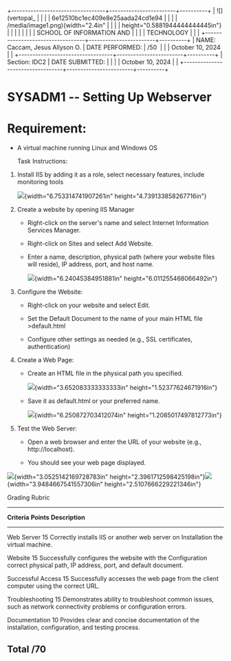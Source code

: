 +----------------------------------+------------------------+----------+
| ![](vertopal_                    |                        |          |
| 6e12510bc1ec409e8e25aada24cd1e94 |                        |          |
| /media/image1.png){width="2.4in" |                        |          |
| height="0.5881944444444445in"}   |                        |          |
|                                  |                        |          |
| SCHOOL OF INFORMATION AND        |                        |          |
| TECHNOLOGY                       |                        |          |
+----------------------------------+------------------------+----------+
| NAME: Caccam, Jesus Allyson O.   | DATE PERFORMED:        | /50      |
|                                  | October 10, 2024       |          |
+----------------------------------+------------------------+----------+
| Section: IDC2                    | DATE SUBMITTED:        |          |
|                                  | October 10, 2024       |          |
+----------------------------------+------------------------+----------+

# SYSADM1 -- Setting Up Webserver

# Requirement: 

-   A virtual machine running Linux and Windows OS

    Task Instructions:

1.  Install IIS by adding it as a role, select necessary features,
    include monitoring tools

    ![](vertopal_6e12510bc1ec409e8e25aada24cd1e94/media/image2.png){width="6.753314741907261in"
    height="4.739133858267716in"}

2.  Create a website by opening IIS Manager

    -   Right-click on the server's name and select Internet Information
        Services Manager.

    -   Right-click on Sites and select Add Website.

    -   Enter a name, description, physical path (where your website
        files will reside), IP address, port, and host name.

        ![](vertopal_6e12510bc1ec409e8e25aada24cd1e94/media/image3.png){width="6.24045384951881in"
        height="6.011255468066492in"}

3.  Configure the Website:

    -   Right-click on your website and select Edit.

    -   Set the Default Document to the name of your main HTML file
        \>default.html

    -   Configure other settings as needed (e.g., SSL certificates,
        authentication)

4.  Create a Web Page:

    -   Create an HTML file in the physical path you specified.

        ![](vertopal_6e12510bc1ec409e8e25aada24cd1e94/media/image4.png){width="3.652083333333333in"
        height="1.52377624671916in"}

    -   Save it as default.html or your preferred name.

        ![](vertopal_6e12510bc1ec409e8e25aada24cd1e94/media/image5.png){width="6.250872703412074in"
        height="1.2085017497812773in"}

5.  Test the Web Server:

    -   Open a web browser and enter the URL of your website (e.g.,
        http://localhost).

    -   You should see your web page displayed.

![](vertopal_6e12510bc1ec409e8e25aada24cd1e94/media/image6.png){width="3.0525142169728783in"
height="2.3961712598425198in"}![](vertopal_6e12510bc1ec409e8e25aada24cd1e94/media/image7.png){width="3.9484667541557306in"
height="2.5107666229221346in"}

Grading Rubric

  ------------------------------------------------------------------------------
  **Criteria**      **Points**   **Description**
  ----------------- ------------ -----------------------------------------------
  Web Server        15           Correctly installs IIS or another web server on
  Installation                   the virtual machine.

  Website           15           Successfully configures the website with the
  Configuration                  correct physical path, IP address, port, and
                                 default document.

  Successful Access 15           Successfully accesses the web page from the
                                 client computer using the correct URL.

  Troubleshooting   15           Demonstrates ability to troubleshoot common
                                 issues, such as network connectivity problems
                                 or configuration errors.

  Documentation     10           Provides clear and concise documentation of the
                                 installation, configuration, and testing
                                 process.

  Total             /70          
  ------------------------------------------------------------------------------
